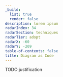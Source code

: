 ```yaml
---
_build:
  list: true
  render: false
description: lorem ipsum
radarIndex: 34
radarSection: techniques
radarTier: adopt
radarX: -60
radarY: -209
table-of-contents: false
title: Diagram as Code
---
```


TODO justification
